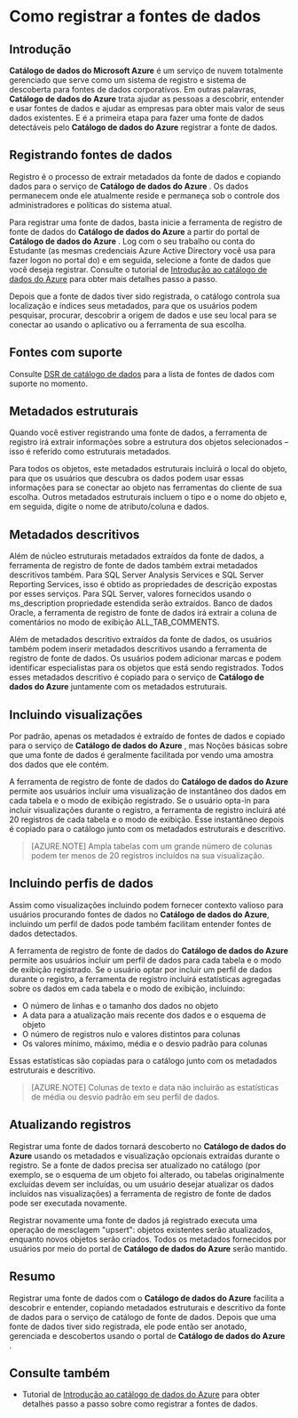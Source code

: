 <properties
   pageTitle="Como registrar a fontes de dados | Microsoft Azure"
   description="Artigo de instruções realce como registrar a fontes de dados com o catálogo de dados do Azure, incluindo os campos de metadados extraídos durante o registro."
   services="data-catalog"
   documentationCenter=""
   authors="steelanddata"
   manager="NA"
   editor=""
   tags=""/>
<tags
   ms.service="data-catalog"
   ms.devlang="NA"
   ms.topic="article"
   ms.tgt_pltfrm="NA"
   ms.workload="data-catalog"
   ms.date="10/04/2016"
   ms.author="maroche"/>


# <a name="how-to-register-data-sources"></a>Como registrar a fontes de dados

## <a name="introduction"></a>Introdução
**Catálogo de dados do Microsoft Azure** é um serviço de nuvem totalmente gerenciado que serve como um sistema de registro e sistema de descoberta para fontes de dados corporativos. Em outras palavras, **Catálogo de dados do Azure** trata ajudar as pessoas a descobrir, entender e usar fontes de dados e ajudar as empresas para obter mais valor de seus dados existentes. E é a primeira etapa para fazer uma fonte de dados detectáveis pelo **Catálogo de dados do Azure** registrar a fonte de dados.
## <a name="registering-data-sources"></a>Registrando fontes de dados
Registro é o processo de extrair metadados da fonte de dados e copiando dados para o serviço de **Catálogo de dados do Azure** . Os dados permanecem onde ele atualmente reside e permaneça sob o controle dos administradores e políticas do sistema atual.

Para registrar uma fonte de dados, basta inicie a ferramenta de registro de fonte de dados do **Catálogo de dados do Azure** a partir do portal de **Catálogo de dados do Azure** . Log com o seu trabalho ou conta do Estudante (as mesmas credenciais Azure Active Directory você usa para fazer logon no portal do) e em seguida, selecione a fonte de dados que você deseja registrar.
Consulte o tutorial de [Introdução ao catálogo de dados do Azure](data-catalog-get-started.md) para obter mais detalhes passo a passo.

Depois que a fonte de dados tiver sido registrada, o catálogo controla sua localização e índices seus metadados, para que os usuários podem pesquisar, procurar, descobrir a origem de dados e use seu local para se conectar ao usando o aplicativo ou a ferramenta de sua escolha.

## <a name="sources-supported"></a>Fontes com suporte
Consulte [DSR de catálogo de dados](data-catalog-dsr.md) para a lista de fontes de dados com suporte no momento.
<br/>


## <a name="structural-metadata"></a>Metadados estruturais
Quando você estiver registrando uma fonte de dados, a ferramenta de registro irá extrair informações sobre a estrutura dos objetos selecionados – isso é referido como estruturais metadados.

Para todos os objetos, este metadados estruturais incluirá o local do objeto, para que os usuários que descubra os dados podem usar essas informações para se conectar ao objeto nas ferramentas do cliente de sua escolha. Outros metadados estruturais incluem o tipo e o nome do objeto e, em seguida, digite o nome de atributo/coluna e dados.

## <a name="descriptive-metadata"></a>Metadados descritivos
Além de núcleo estruturais metadados extraídos da fonte de dados, a ferramenta de registro de fonte de dados também extrai metadados descritivos também. Para SQL Server Analysis Services e SQL Server Reporting Services, isso é obtido as propriedades de descrição expostas por esses serviços. Para SQL Server, valores fornecidos usando o ms_description propriedade estendida serão extraídos. Banco de dados Oracle, a ferramenta de registro de fonte de dados irá extrair a coluna de comentários no modo de exibição ALL_TAB_COMMENTS.

Além de metadados descritivo extraídos da fonte de dados, os usuários também podem inserir metadados descritivos usando a ferramenta de registro de fonte de dados. Os usuários podem adicionar marcas e podem identificar especialistas para os objetos que está sendo registrados. Todos esses metadados descritivo é copiado para o serviço de **Catálogo de dados do Azure** juntamente com os metadados estruturais.

## <a name="including-previews"></a>Incluindo visualizações

Por padrão, apenas os metadados é extraído de fontes de dados e copiado para o serviço de **Catálogo de dados do Azure** , mas Noções básicas sobre que uma fonte de dados é geralmente facilitada por vendo uma amostra dos dados que ele contém.

A ferramenta de registro de fonte de dados do **Catálogo de dados do Azure** permite aos usuários incluir uma visualização de instantâneo dos dados em cada tabela e o modo de exibição registrado. Se o usuário opta-in para incluir visualizações durante o registro, a ferramenta de registro incluirá até 20 registros de cada tabela e o modo de exibição. Esse instantâneo depois é copiado para o catálogo junto com os metadados estruturais e descritivo.


> [AZURE.NOTE]  Ampla tabelas com um grande número de colunas podem ter menos de 20 registros incluídos na sua visualização.


## <a name="including-data-profiles"></a>Incluindo perfis de dados

Assim como visualizações incluindo podem fornecer contexto valioso para usuários procurando fontes de dados no **Catálogo de dados do Azure**, incluindo um perfil de dados pode também facilitam entender fontes de dados detectados.

A ferramenta de registro de fonte de dados do **Catálogo de dados do Azure** permite aos usuários incluir um perfil de dados para cada tabela e o modo de exibição registrado. Se o usuário optar por incluir um perfil de dados durante o registro, a ferramenta de registro incluirá estatísticas agregadas sobre os dados em cada tabela e o modo de exibição, incluindo:

* O número de linhas e o tamanho dos dados no objeto
* A data para a atualização mais recente dos dados e o esquema de objeto
* O número de registros nulo e valores distintos para colunas
* Os valores mínimo, máximo, média e o desvio padrão para colunas

Essas estatísticas são copiadas para o catálogo junto com os metadados estruturais e descritivo.

> [AZURE.NOTE]  Colunas de texto e data não incluirão as estatísticas de média ou desvio padrão em seu perfil de dados.

## <a name="updating-registrations"></a>Atualizando registros

Registrar uma fonte de dados tornará descoberto no **Catálogo de dados do Azure** usando os metadados e visualização opcionais extraídas durante o registro. Se a fonte de dados precisa ser atualizado no catálogo (por exemplo, se o esquema de um objeto foi alterado, ou tabelas originalmente excluídas devem ser incluídas, ou um usuário desejar atualizar os dados incluídos nas visualizações) a ferramenta de registro de fonte de dados pode ser executada novamente.

Registrar novamente uma fonte de dados já registrado executa uma operação de mesclagem "upsert": objetos existentes serão atualizados, enquanto novos objetos serão criados. Todos os metadados fornecidos por usuários por meio do portal de **Catálogo de dados do Azure** serão mantido.

## <a name="summary"></a>Resumo
Registrar uma fonte de dados com o **Catálogo de dados do Azure** facilita a descobrir e entender, copiando metadados estruturais e descritivo da fonte de dados para o serviço de catálogo de fonte de dados. Depois que uma fonte de dados tiver sido registrada, ele pode então ser anotado, gerenciada e descobertos usando o portal de **Catálogo de dados do Azure** .

## <a name="see-also"></a>Consulte também
- Tutorial de [Introdução ao catálogo de dados do Azure](data-catalog-get-started.md) para obter detalhes passo a passo sobre como registrar a fontes de dados.
